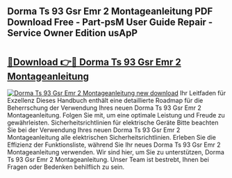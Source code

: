 ## Dorma Ts 93 Gsr Emr 2 Montageanleitung PDF Download Free - Part-psM User Guide Repair - Service Owner Edition usApP

# <h2><a href="http://df747wc.blite.top/?on=Dorma+Ts+93+Gsr+Emr+2+Montageanleitung">🔗Download 👉🔴 Dorma Ts 93 Gsr Emr 2 Montageanleitung</a></h2>

[![Dorma Ts 93 Gsr Emr 2 Montageanleitung new download](https://i.imgur.com/lujVjoI.png)](http://df747wc.blite.top/?on=Dorma+Ts+93+Gsr+Emr+2+Montageanleitung)
Ihr Leitfaden für Exzellenz Dieses Handbuch enthält eine detaillierte Roadmap für die Beherrschung der Verwendung Ihres neuen Dorma Ts 93 Gsr Emr 2 Montageanleitung. Folgen Sie mit, um eine optimale Leistung und Freude zu gewährleisten. Sicherheitsrichtlinien für elektrische Geräte Bitte beachten Sie bei der Verwendung Ihres neuen Dorma Ts 93 Gsr Emr 2 Montageanleitung alle elektrischen Sicherheitsrichtlinien. Erleben Sie die Effizienz der Funktionsliste, während Sie Ihr neues Dorma Ts 93 Gsr Emr 2 Montageanleitung verwenden. Wir sind hier, um Sie zu unterstützen, Dorma Ts 93 Gsr Emr 2 Montageanleitung. Unser Team ist bestrebt, Ihnen bei Fragen oder Bedenken behilflich zu sein.
